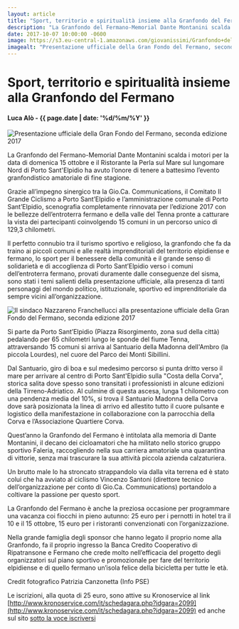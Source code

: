 ```yaml
---
layout: article
title: "Sport, territorio e spiritualità insieme alla Granfondo del Fermano"
description: "La Granfondo del Fermano-Memorial Dante Montanini scalda i motori per la data di domenica 15 ottobre e il Ristorante la Perla sul Mare sul lungomare Nord di Porto Sant'Elpidio ha avuto l’onore di tenere a battesimo l’evento granfondistico amatoriale di fine stagione."
date: 2017-10-07 10:00:00 -0600
image: https://s3.eu-central-1.amazonaws.com/giovanissimi/Granfondo+del+Fermano+06102017+presentazione+(2).jpg
imagealt: "Presentazione ufficiale della Gran Fondo del Fermano, seconda edizione 2017"
---
```


# Sport, territorio e spiritualità insieme alla Granfondo del Fermano

#### Luca Alò - {{ page.date | date: '%d/%m/%Y' }}

![Presentazione ufficiale della Gran Fondo del Fermano, seconda edizione 2017](https://s3.eu-central-1.amazonaws.com/giovanissimi/Granfondo+del+Fermano+06102017+presentazione+(2).jpg)

La Granfondo del Fermano-Memorial Dante Montanini scalda i motori per la data di domenica 15 ottobre e il Ristorante la Perla sul Mare sul lungomare Nord di Porto Sant'Elpidio ha avuto l’onore di tenere a battesimo l’evento granfondistico amatoriale di fine stagione.

Grazie all’impegno sinergico tra la Gio.Ca. Communications, il Comitato Il Grande Ciclismo a Porto Sant’Elpidio e l’amministrazione comunale di Porto Sant’Elpidio, scenografia completamente rinnovata per l’edizione 2017 con le bellezze dell’entroterra fermano e della valle del Tenna pronte a catturare la vista dei partecipanti coinvolgendo 15 comuni in un percorso unico di 129,3 chilometri.

Il perfetto connubio tra il turismo sportivo e religioso, la granfondo che fa da traino ai piccoli comuni e alle realtà imprenditoriali del territorio elpidiense e fermano, lo sport per il benessere della comunità e il grande senso di solidarietà e di accoglienza di Porto Sant’Elpidio verso i comuni dell’entroterra fermano, provati duramente dalle conseguenze del sisma, sono stati i temi salienti della presentazione ufficiale, alla presenza di tanti personaggi del mondo politico, istituzionale, sportivo ed imprenditoriale da sempre vicini all’organizzazione.

![Il sindaco Nazzareno Franchellucci alla presentazione ufficiale della Gran Fondo del Fermano, seconda edizione 2017](https://s3.eu-central-1.amazonaws.com/giovanissimi/Granfondo+del+Fermano+06102017+presentazione+(4).jpg)

Si parte da Porto Sant’Elpidio (Piazza Risorgimento, zona sud della città) pedalando per 65 chilometri lungo le sponde del fiume Tenna, attraversando 15 comuni si arriva al Santuario della Madonna dell'Ambro (la piccola Lourdes), nel cuore del Parco dei Monti Sibillini.

Dal Santuario, giro di boa e sul medesimo percorso si punta dritto verso il mare per arrivare al centro di Porto Sant'Elpidio sulla "Costa della Corva", storica salita dove spesso sono transitati i professionisti in alcune edizioni della Tirreno-Adriatico. Al culmine di questa ascesa, lunga 1 chilometro con una pendenza media del 10%, si trova il Santuario Madonna della Corva dove sarà posizionata la linea di arrivo ed allestito tutto il cuore pulsante e logistico della manifestazione in collaborazione con la parrocchia della Corva e l’Associazione Quartiere Corva.

Quest’anno la Granfondo del Fermano è intitolata alla memoria di Dante Montanini, il decano dei cicloamatori che ha militato nello storico gruppo sportivo Faleria, raccogliendo nella sua carriera amatoriale una quarantina di vittorie, senza mai trascurare la sua attività piccola azienda calzaturiera.

Un brutto male lo ha stroncato strappandolo via dalla vita terrena ed è stato colui che ha avviato al ciclismo Vincenzo Santoni (direttore tecnico dell’organizzazione per conto di Gio.Ca. Communications) portandolo a coltivare la passione per questo sport.

La Granfondo del Fermano è anche la preziosa occasione per programmare una vacanza coi fiocchi in pieno autunno: 25 euro per i pernotti in hotel tra il 10 e il 15 ottobre, 15 euro per i ristoranti convenzionati con l’organizzazione.

Nella grande famiglia degli sponsor che hanno legato il proprio nome alla Granfondo, fa il proprio ingresso la Banca Credito Cooperativo di Ripatransone e Fermano che crede molto nell’efficacia del progetto degli organizzatori sul piano sportivo e promozionale per fare del territorio elpidiense e di quello fermano un’isola felice della bicicletta per tutte le età.

Credit fotografico Patrizia Canzonetta (Info PSE)

Le iscrizioni, alla quota di 25 euro, sono attive su Kronoservice al link [http://www.kronoservice.com/it/schedagara.php?idgara=2099](http://www.kronoservice.com/it/schedagara.php?idgara=2099) ed anche sul sito [sotto la voce iscriversi](http://granfondopse.it/iscriversi/)